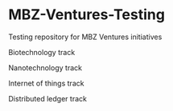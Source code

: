 # MBZ-Ventures-Testing
Testing repository for MBZ Ventures initiatives

Biotechnology track

Nanotechnology track

Internet of things track

Distributed ledger track
